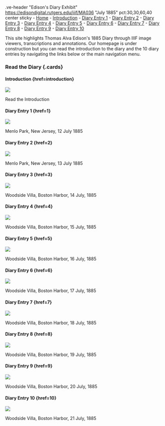 .ve-header "Edison's Diary Exhibit" https://edisondigital.rutgers.edu/iiif/MA036 "July 1885" pct:30,30,60,40 center sticky
    - [Home](/)
    - [Introduction](/introduction)
    - [Diary Entry 1](/1)
    - [Diary Entry 2](/2)
    - [Diary Entry 3](/3)
    - [Diary Entry 4](/4)
    - [Diary Entry 5](/5)
    - [Diary Entry 6](/6)
    - [Diary Entry 7](/7)
    - [Diary Entry 8](/8)
    - [Diary Entry 9](/9)
    - [Diary Entry 10](/10)
    
This site highlights Thomas Alva Edison's 1885 Diary through IIIF image viewers, transcriptions and annotations. Our homepage is under construction but you can read the introduction to the diary and the 10 diary entries by navigating the links below or the main navigation menu. 

### Read the Diary {.cards}

#### Introduction {href=introduction}

![](https://raw.githubusercontent.com/edisonpapers/media/main/ThomasAlvaEdison1884/Thomas_Alva_Edison_1884.jpg)

Read the Introduction 

#### Diary Entry 1 {href=1}

![](https://raw.githubusercontent.com/edisonpapers/media/main/diary/Diary_Entry_01.png)

Menlo Park, New Jersey, 12 July 1885

#### Diary Entry 2 {href=2}

![](https://raw.githubusercontent.com/edisonpapers/media/main/diary/Diary_Entry_05.png)

Menlo Park, New Jersey, 13 July 1885

#### Diary Entry 3 {href=3}

![](https://raw.githubusercontent.com/edisonpapers/media/main/diary/Diary_Entry_03.png)

Woodside Villa, Boston Harbor, 14 July, 1885

#### Diary Entry 4 {href=4}

![](https://raw.githubusercontent.com/edisonpapers/media/main/diary/Diary_Entry_04.png)

Woodside Villa, Boston Harbor, 15 July, 1885

#### Diary Entry 5 {href=5}

![](https://raw.githubusercontent.com/edisonpapers/media/main/diary/Diary_Entry_05.png)

Woodside Villa, Boston Harbor, 16 July, 1885

#### Diary Entry 6 {href=6}

![](https://raw.githubusercontent.com/edisonpapers/media/main/diary/Diary_Entry_06.png)

Woodside Villa, Boston Harbor, 17 July, 1885

#### Diary Entry 7 {href=7}

![](https://raw.githubusercontent.com/edisonpapers/media/main/diary/Diary_Entry_07.png)

Woodside Villa, Boston Harbor, 18 July, 1885

#### Diary Entry 8 {href=8}

![](https://raw.githubusercontent.com/edisonpapers/media/main/diary/Diary_Entry_08.png)

Woodside Villa, Boston Harbor, 19 July, 1885

#### Diary Entry 9 {href=9}

![](https://raw.githubusercontent.com/edisonpapers/media/main/diary/Diary_Entry_09.png)

Woodside Villa, Boston Harbor, 20 July, 1885

#### Diary Entry 10 {href=10}

![](https://raw.githubusercontent.com/edisonpapers/media/main/diary/Diary_Entry_10.png)

Woodside Villa, Boston Harbor, 21 July, 1885
